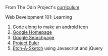 From The Odin Project's [curriculum](http://www.theodinproject.com/web-development-101/html-css)

Web Development 101: Learning 
1. Code along to make an [android icon](http://thecodeplayer.com/walkthrough/css3-android-logo)
2. [Google Homepage](www.google.com)
3. [Google Searchpage](https://www.google.com/search?q=the+odin+project)
4. [Project Euler](https://projecteuler.net/archives)
5. [Etch-A-Sketch](https://en.wikipedia.org/wiki/Etch_A_Sketch) using Javascript and jQuery